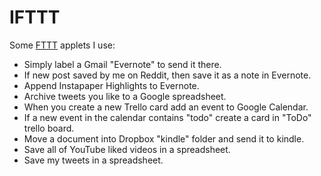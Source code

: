 # IFTTT

Some [FTTT](https://ifttt.com) applets I use:
- Simply label a Gmail "Evernote" to send it there.
- If new post saved by me on Reddit, then save it as a note in Evernote.
- Append Instapaper Highlights to Evernote.
- Archive tweets you like to a Google spreadsheet.
- When you create a new Trello card add an event to Google Calendar.
- If a new event in the calendar contains "todo" create a card in "ToDo" trello board.
- Move a document into Dropbox "kindle" folder and send it to kindle.
- Save all of YouTube liked videos in a spreadsheet.
- Save my tweets in a spreadsheet.

